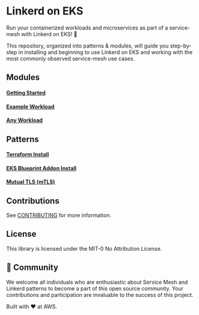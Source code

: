 # Linkerd on EKS

Run your containerized workloads and microservices as part of a service-mesh with Linkerd on EKS! 🚀 

This repository, organized into patterns & modules, will guide you step-by-step in installing and beginning to use Linkerd on EKS and working with the most commonly observed service-mesh use cases.

## Modules 

#### [Getting Started](modules/01-getting-started/README.md)
#### [Example Workload](modules/02-example-workload/README.md)
#### [Any Workload](modules/03-any-workload/README.md)

## Patterns

#### [Terraform Install](patterns/terraform-install/README.md)
#### [EKS Blueprint Addon Install](patterns/eks-blueprint-addon/README.md)
#### [Mutual TLS (mTLS)](patterns/mutual-tls-between-services/README.md)

## Contributions
See [CONTRIBUTING](CONTRIBUTING.md#security-issue-notifications) for more information.

## License
This library is licensed under the MIT-0 No Attribution License.

## 🙌 Community
We welcome all individuals who are enthusiastic about Service Mesh and Linkerd patterns to become a part of this open source community. Your contributions and participation are invaluable to the success of this project.

Built with ❤️  at AWS.
